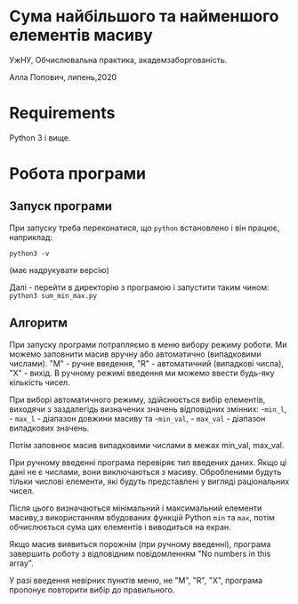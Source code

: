 # Сума найбільшого та найменшого елементів масиву
УжНУ, Обчислювальна практика, академзаборгованість.

Алла Попович, липень,2020

# Requirements
Python 3 і вище.

# Робота програми

## Запуск програми
При запуску треба переконатися, що `python` встановлено і він працює, наприклад:

`python3 -v`

(має надрукувати версію)

Далі - перейти в директорію з програмою і запустити таким чином:
`python3 sum_min_max.py`

## Алгоритм
При запуску програми потрапляємо в меню вибору режиму роботи.
Ми можемо заповнити масив вручну або автоматично (випадковими числами). 
"M" - ручне введення, "R" - автоматичний (випадкові числа), "Х" - вихід.
В ручному режимі введення ми можемо ввести будь-яку кількість чисел. 


При виборі автоматичного режиму, здійснюється вибір елементів, виходячи з заздалегідь визначених значень відповідних змінних:
 -`min_l`, - `max_l` - діапазон довжини масиву та
 -`min_val`, - `max_val` - діапазон випадкових значень.

 
Потім заповнює масив випадковими числами в межах min_val, max_val. 


При ручному введенні програма перевіряє тип введених даних. Якщо ці дані не є числами, вони виключаються з масиву. 
Обробленими будуть тільки числові елементи, які будуть представлені у вигляді раціональних чисел. 


Після цього визначаються мінімальний і максимальний елементи масиву,з використанням вбудованих функцій Python `min` та `max`, потім обчислюється сума цих елементів і виводиться на екран.


Якщо масив виявиться порожнім (при ручному введенні), програма завершить роботу з відповідним повідомленням "No numbers in this array".


 У разі введення невірних пунктів меню, не "M", "R", "X", програма пропонує повторити вибір до правильного.
